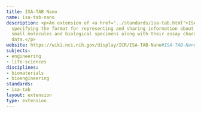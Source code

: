 ```yaml
---
title: ISA-TAB Nano
name: isa-tab-nano
description: <p>An extension of <a href="../standards/isa-tab.html">ISA-TAB</a>
  specifying the format for representing and sharing information about nanomaterials,
  small molecules and biological specimens along with their assay characterization
  data.</p>
website: https://wiki.nci.nih.gov/display/ICR/ISA-TAB-Nano#ISA-TAB-Nano-title
subjects:
- engineering
- life-sciences
disciplines:
- biomaterials
- bioengineering
standards:
- isa-tab
layout: extension
type: extension
---
```


